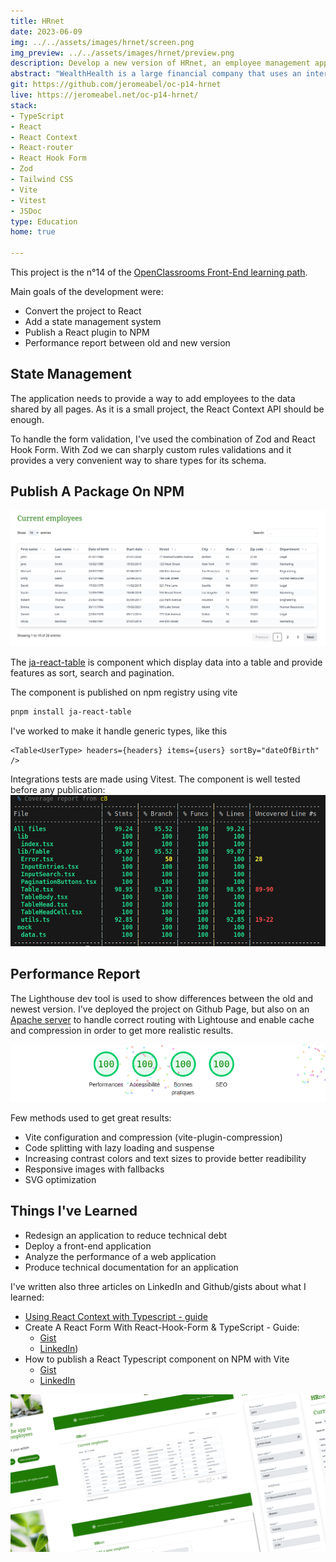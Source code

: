 ```yaml
---
title: HRnet
date: 2023-06-09
img: ../../assets/images/hrnet/screen.png
img_preview: ../../assets/images/hrnet/preview.png
description: Develop a new version of HRnet, an employee management application, with React and a custom component published on NPM.
abstract: "WealthHealth is a large financial company that uses an internal employee management application: HRnet. I built a efficient and modern version in React instead of JQuery. I've also published a npm package to display data into tables `ja-react-table`."
git: https://github.com/jeromeabel/oc-p14-hrnet
live: https://jeromeabel.net/oc-p14-hrnet/
stack:
- TypeScript
- React
- React Context
- React-router
- React Hook Form
- Zod
- Tailwind CSS
- Vite
- Vitest
- JSDoc
type: Education
home: true

---
```


This project is the n°14 of the [OpenClassrooms Front-End learning path](https://openclassrooms.com/fr/paths/516-developpeur-dapplication-javascript-react).

Main goals of the development were:
- Convert the project to React
- Add a state management system
- Publish a React plugin to NPM 
- Performance report between old and new version


## State Management

The application needs to provide a way to add employees to the data shared by all pages. As it is a small project, the React Context API should be enough. 

To handle the form validation, I've used the combination of Zod and React Hook Form. With Zod we can sharply custom rules validations and it provides a very convenient way to share types for its schema.


## Publish A Package On NPM

![React Table Component](../../assets/images/hrnet/table.png)

The [ja-react-table](https://www.npmjs.com/package/ja-react-table) is component which display data into a table and provide features as sort, search and pagination.

The component is published on npm registry using vite
```bash
pnpm install ja-react-table
```

I've worked to make it handle generic types, like this
```
<Table<UserType> headers={headers} items={users} sortBy="dateOfBirth" />
```

Integrations tests are made using Vitest. The component is well tested before any publication:
![React Table Component Coverage](../../assets/images/hrnet/coverage.png)


## Performance Report

The Lighthouse dev tool is used to show differences between the old and newest version. I've deployed the project on Github Page, but also on an [Apache server](https://jeromeabel.net/oc-p14-hrnet/) to handle correct routing with Lightouse and enable cache and compression in order to get more realistic results.

![Performance score](../../assets/images/hrnet/performance.png)

Few methods used to get great results:

- Vite configuration and compression (vite-plugin-compression)
- Code splitting with lazy loading and suspense
- Increasing contrast colors and text sizes to provide better readibility
- Responsive images with fallbacks
- SVG optimization


## Things I've Learned

- Redesign an application to reduce technical debt
- Deploy a front-end application
- Analyze the performance of a web application
- Produce technical documentation for an application

I've written also three articles on LinkedIn and Github/gists about what I learned:
- [Using React Context with Typescript - guide](https://gist.github.com/jeromeabel/4bdd305a39e5b14a26f971ddc36b3b2a)
- Create A React Form With React-Hook-Form & TypeScript - Guide:
	- [Gist](https://gist.github.com/jeromeabel/39bdc4fdfde32228483d3e9727a35cf3)
	- [LinkedIn](https://www.linkedin.com/posts/jerome-abel_mini-guide-about-react-hook-form-activity-7074256576894644224-U4jw))
- How to publish a React Typescript component on NPM with Vite
	- [Gist](https://gist.github.com/jeromeabel/d9b8fc5eeb3e5b17c0d6f64a41087581)
	- [LinkedIn](https://www.linkedin.com/posts/jerome-abel_create-a-react-library-with-vite-activity-7071727463571054592-EjNu)


![Responsive screens HRnet App](../../assets/images/hrnet/screens.png)
